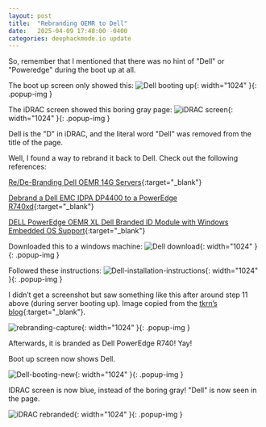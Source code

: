 ```yaml
---
layout: post
title:  "Rebranding OEMR to Dell"
date:   2025-04-09 17:48:00 -0400
categories: deephackmode.io update
---
```

So, remember that I mentioned that there was no hint of "Dell" or "Poweredge" during the boot up at all.

The boot up screen only showed this:
![Dell booting up](/assets/images/2025-04-09-rebranding-oemr-to-dell/Dell-booting.png "Dell booting up"){: width="1024" }{: .popup-img }

The iDRAC screen showed this boring gray page:
![iDRAC screen](/assets/images/2025-04-09-rebranding-oemr-to-dell/idrac1.png "iDRAC screen"){: width="1024" }{: .popup-img }

Dell is the "D" in iDRAC, and the literal word "Dell" was removed from the title of the page.

Well, I found a way to rebrand it back to Dell.  Check out the following references:

[Re/De-Branding Dell OEMR 14G Servers](https://www.reddit.com/r/homelab/comments/x7nws8/redebranding_dell_oemr_14g_servers/){:target="_blank"} 

[Debrand a Dell EMC IDPA DP4400 to a PowerEdge R740xd](https://blog.tkrn.io/debrand-a-dell-emc-idpa-dp4400-to-a-poweredge-r740xd/){:target="_blank"}

[DELL PowerEdge OEMR XL Dell Branded ID Module with Windows Embedded OS Support](https://www.dell.com/support/home/en-sr/drivers/driversdetails?driverid=4xhvw&oscode=ubs22&productcode=oth-r740-xl){:target="_blank"}

Downloaded this to a windows machine:
![Dell download](/assets/images/2025-04-09-rebranding-oemr-to-dell/Dell-download.png "Dell download"){: width="1024" }{: .popup-img }

Followed these instructions:
![Dell-installation-instructions](/assets/images/2025-04-09-rebranding-oemr-to-dell/Dell-installation-instructions.png "Dell-installation-instructions"){: width="1024" }{: .popup-img }

I didn’t get a screenshot but saw something like this after around step 11 above (during server booting up).  Image copied from the [tkrn’s blog](https://blog.tkrn.io/debrand-a-dell-emc-idpa-dp4400-to-a-poweredge-r740xd/){:target="_blank"}.

![rebranding-capture](/assets/images/2025-04-09-rebranding-oemr-to-dell/rebranding-capture.png "rebranding-capture"){: width="1024" }{: .popup-img }

Afterwards, it is branded as Dell PowerEdge R740!  Yay! 

Boot up screen now shows Dell.

![Dell-booting-new](/assets/images/2025-04-09-rebranding-oemr-to-dell/Dell-booting-new.png "Dell-booting-new"){: width="1024" }{: .popup-img }

IDRAC screen is now blue, instead of the boring gray!  "Dell" is now seen in the page.

![iDRAC rebranded](/assets/images/2025-04-09-rebranding-oemr-to-dell/idrac-new.png "iDRAC rebranded"){: width="1024" }{: .popup-img }






